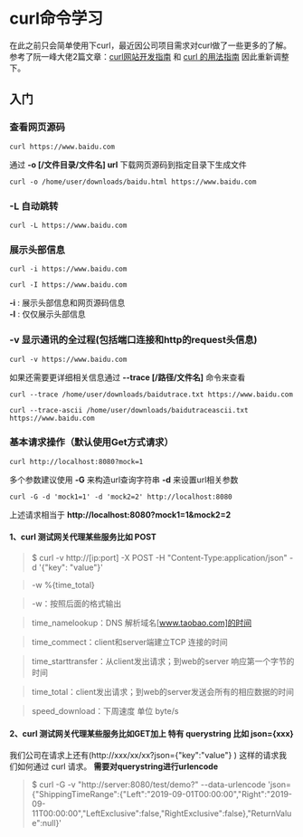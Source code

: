 # curl命令学习
在此之前只会简单使用下curl，最近因公司项目需求对curl做了一些更多的了解。
参考了阮一峰大佬2篇文章：[curl网站开发指南](http://www.ruanyifeng.com/blog/2011/09/curl.html) 和 [curl 的用法指南](http://www.ruanyifeng.com/blog/2019/09/curl-reference.html)
因此重新调整下。

## 入门

### 查看网页源码
```
curl https://www.baidu.com
```
通过 **-o [/文件目录/文件名] url** 下载网页源码到指定目录下生成文件
```
curl -o /home/user/downloads/baidu.html https://www.baidu.com
```

### -L 自动跳转
```
curl -L https://www.baidu.com
```

### 展示头部信息
```
curl -i https://www.baidu.com

curl -I https://www.baidu.com
```
**-i** : 展示头部信息和网页源码信息<br/>
**-I** : 仅仅展示头部信息

### **-v** 显示通讯的全过程(包括端口连接和http的request头信息)
```
curl -v https://www.baidu.com
```
如果还需要更详细相关信息通过 **--trace [/路径/文件名]** 命令来查看
```
curl --trace /home/user/downloads/baidutrace.txt https://www.baidu.com

curl --trace-ascii /home/user/downloads/baidutraceascii.txt https://www.baidu.com
```

### 基本请求操作（默认使用Get方式请求）
```
curl http://localhost:8080?mock=1
```
多个参数建议使用 **-G** 来构造url查询字符串 **-d** 来设置url相关参数
```
curl -G -d 'mock1=1' -d 'mock2=2' http://localhost:8080
```
上述请求相当于 **http://localhost:8080?mock1=1&mock2=2** <br/>

#### 1、curl 测试网关代理某些服务比如 POST
> $ curl -v http://[ip:port] -X POST -H "Content-Type:application/json" -d '{"key": "value"}'

> -w %{time_total} 

> -w：按照后面的格式输出

> time_namelookup：DNS 解析域名[www.taobao.com]的时间

> time_commect：client和server端建立TCP 连接的时间

> time_starttransfer：从client发出请求；到web的server 响应第一个字节的时间

> time_total：client发出请求；到web的server发送会所有的相应数据的时间

> speed_download：下周速度 单位 byte/s

#### 2、curl 测试网关代理某些服务比如GET加上 特有 querystring 比如 json={xxx}
我们公司在请求上还有(http://xxx/xx/xx?json={"key":"value"} ) 这样的请求我们如何通过 curl 请求。
**需要对querystring进行urlencode**

>$ curl -G -v "http://server:8080/test/demo?" --data-urlencode 'json={"ShippingTimeRange":{"Left":"2019-09-01T00:00:00","Right":"2019-09-11T00:00:00","LeftExclusive":false,"RightExclusive":false},"ReturnValue":null}'